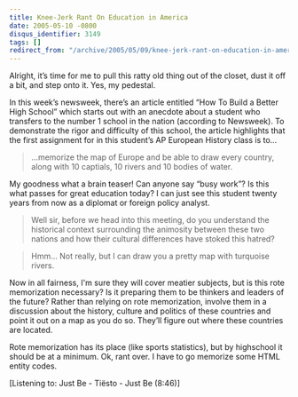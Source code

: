 ```yaml
---
title: Knee-Jerk Rant On Education in America
date: 2005-05-10 -0800
disqus_identifier: 3149
tags: []
redirect_from: "/archive/2005/05/09/knee-jerk-rant-on-education-in-america.aspx/"
---
```


Alright, it’s time for me to pull this ratty old thing out of the
closet, dust it off a bit, and step onto it. Yes, my pedestal.

In this week’s newsweek, there’s an article entitled “How To Build a
Better High School” which starts out with an anecdote about a student
who transfers to the number 1 school in the nation (according to
Newsweek). To demonstrate the rigor and difficulty of this school, the
article highlights that the first assignment for in this student’s AP
European History class is to…

> …memorize the map of Europe and be able to draw every country, along
> with 10 captials, 10 rivers and 10 bodies of water.

My goodness what a brain teaser! Can anyone say “busy work”? Is this
what passes for great education today? I can just see this student
twenty years from now as a diplomat or foreign policy analyst.

> Well sir, before we head into this meeting, do you understand the
> historical context surrounding the animosity between these two nations
> and how their cultural differences have stoked this hatred?

> Hmm... Not really, but I can draw you a pretty map with turquoise
> rivers.

Now in all fairness, I'm sure they will cover meatier subjects, but is
this rote memorization necessary? Is it preparing them to be thinkers
and leaders of the future? Rather than relying on rote memorization,
involve them in a discussion about the history, culture and politics of
these countries and point it out on a map as you do so. They’ll figure
out where these countries are located.

Rote memorization has its place (like sports statistics), but by
highschool it should be at a minimum. Ok, rant over. I have to go
memorize some HTML entity codes.

[Listening to: Just Be - Tiësto - Just Be (8:46)]


